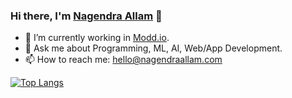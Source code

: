 ### Hi there, I'm <a href="https://nagi1998.github.io">Nagendra Allam</a> 👋

- 🔭 I’m currently working in <a href="https://modd.io">Modd.io</a>. 
- 💬 Ask me about Programming, ML, AI, Web/App Development.
- 📫 How to reach me: hello@nagendraallam.com

[![Top Langs](https://github-readme-stats.vercel.app/api/top-langs/?username=nagendraallam)](https://github.com/nagendraallam/github-readme-stats)
